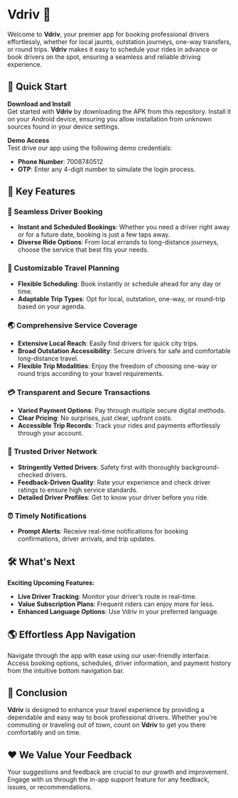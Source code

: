 # Vdriv :car:

Welcome to **Vdriv**, your premier app for booking professional drivers effortlessly, whether for local jaunts, outstation journeys, one-way transfers, or round trips. **Vdriv** makes it easy to schedule your rides in advance or book drivers on the spot, ensuring a seamless and reliable driving experience.

## :rocket: Quick Start

**Download and Install**  
Get started with **Vdriv** by downloading the APK from this repository. Install it on your Android device, ensuring you allow installation from unknown sources found in your device settings.

**Demo Access**  
Test drive our app using the following demo credentials:

- **Phone Number**: 7008740512
- **OTP**: Enter any 4-digit number to simulate the login process.

## :key: Key Features

### :calling: Seamless Driver Booking

- **Instant and Scheduled Bookings**: Whether you need a driver right away or for a future date, booking is just a few taps away.
- **Diverse Ride Options**: From local errands to long-distance journeys, choose the service that best fits your needs.

### :calendar: Customizable Travel Planning

- **Flexible Scheduling**: Book instantly or schedule ahead for any day or time.
- **Adaptable Trip Types**: Opt for local, outstation, one-way, or round-trip based on your agenda.

### :earth_asia: Comprehensive Service Coverage

- **Extensive Local Reach**: Easily find drivers for quick city trips.
- **Broad Outstation Accessibility**: Secure drivers for safe and comfortable long-distance travel.
- **Flexible Trip Modalities**: Enjoy the freedom of choosing one-way or round trips according to your travel requirements.

### :credit_card: Transparent and Secure Transactions

- **Varied Payment Options**: Pay through multiple secure digital methods.
- **Clear Pricing**: No surprises, just clear, upfront costs.
- **Accessible Trip Records**: Track your rides and payments effortlessly through your account.

### :bust_in_silhouette: Trusted Driver Network

- **Stringently Vetted Drivers**: Safety first with thoroughly background-checked drivers.
- **Feedback-Driven Quality**: Rate your experience and check driver ratings to ensure high service standards.
- **Detailed Driver Profiles**: Get to know your driver before you ride.

### :alarm_clock: Timely Notifications

- **Prompt Alerts**: Receive real-time notifications for booking confirmations, driver arrivals, and trip updates.

## :hammer_and_wrench: What's Next

**Exciting Upcoming Features:**

- **Live Driver Tracking**: Monitor your driver’s route in real-time.
- **Value Subscription Plans**: Frequent riders can enjoy more for less.
- **Enhanced Language Options**: Use Vdriv in your preferred language.

## :earth_americas: Effortless App Navigation

Navigate through the app with ease using our user-friendly interface. Access booking options, schedules, driver information, and payment history from the intuitive bottom navigation bar.

## :pushpin: Conclusion

**Vdriv** is designed to enhance your travel experience by providing a dependable and easy way to book professional drivers. Whether you're commuting or traveling out of town, count on **Vdriv** to get you there comfortably and on time.

## :heart: We Value Your Feedback

Your suggestions and feedback are crucial to our growth and improvement. Engage with us through the in-app support feature for any feedback, issues, or recommendations.
